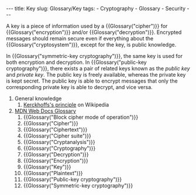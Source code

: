 --- title: Key slug: Glossary/Key tags: - Cryptography - Glossary - Security ---

<span class="seoSummary">A key is a piece of information used by a {{Glossary("cipher")}} for {{Glossary("encryption")}} and/or {{Glossary("decryption")}}.</span> Encrypted messages should remain secure even if everything about the {{Glossary("cryptosystem")}}, except for the key, is public knowledge.

In {{Glossary("symmetric-key cryptography")}}, the same key is used for both encryption and decryption. In {{Glossary("public-key cryptography")}}, there exists a pair of related keys known as the _public key_ and _private key_. The public key is freely available, whereas the private key is kept secret. The public key is able to encrypt messages that only the corresponding private key is able to decrypt, and vice versa.

1.  General knowledge
    1.  [Kerckhoffs's principle](https://en.wikipedia.org/wiki/Kerckhoffs%27s_principle) on Wikipedia
2.  [MDN Web Docs Glossary](/en-US/docs/Glossary)
    1.  {{Glossary("Block cipher mode of operation")}}
    2.  {{Glossary("Cipher")}}
    3.  {{Glossary("Ciphertext")}}
    4.  {{Glossary("Cipher suite")}}
    5.  {{Glossary("Cryptanalysis")}}
    6.  {{Glossary("Cryptography")}}
    7.  {{Glossary("Decryption")}}
    8.  {{Glossary("Encryption")}}
    9.  {{Glossary("Key")}}
    10. {{Glossary("Plaintext")}}
    11. {{Glossary("Public-key cryptography")}}
    12. {{Glossary("Symmetric-key cryptography")}}
